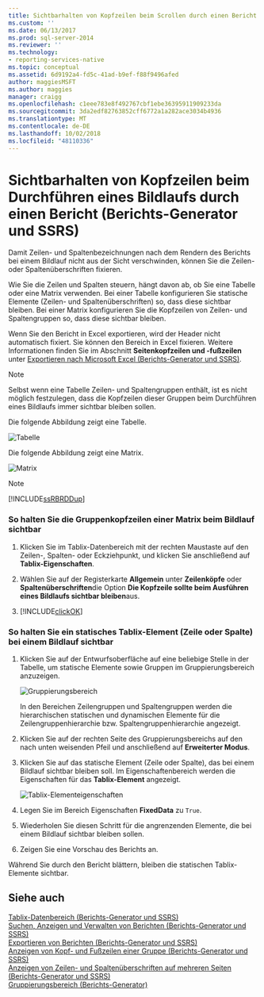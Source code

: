 ```yaml
---
title: Sichtbarhalten von Kopfzeilen beim Scrollen durch einen Bericht (Berichts-Generator und SSRS) | Microsoft-Dokumentation
ms.custom: ''
ms.date: 06/13/2017
ms.prod: sql-server-2014
ms.reviewer: ''
ms.technology:
- reporting-services-native
ms.topic: conceptual
ms.assetid: 6d9192a4-fd5c-41ad-b9ef-f88f9496afed
author: maggiesMSFT
ms.author: maggies
manager: craigg
ms.openlocfilehash: c1eee783e8f492767cbf1ebe36395911909233da
ms.sourcegitcommit: 3da2edf82763852cff6772a1a282ace3034b4936
ms.translationtype: MT
ms.contentlocale: de-DE
ms.lasthandoff: 10/02/2018
ms.locfileid: "48110336"
---
```

# <a name="keep-headers-visible-when-scrolling-through-a-report-report-builder-and-ssrs"></a>Sichtbarhalten von Kopfzeilen beim Durchführen eines Bildlaufs durch einen Bericht (Berichts-Generator und SSRS)
  Damit Zeilen- und Spaltenbezeichnungen nach dem Rendern des Berichts bei einem Bildlauf nicht aus der Sicht verschwinden, können Sie die Zeilen- oder Spaltenüberschriften fixieren.  
  
 Wie Sie die Zeilen und Spalten steuern, hängt davon ab, ob Sie eine Tabelle oder eine Matrix verwenden. Bei einer Tabelle konfigurieren Sie statische Elemente (Zeilen- und Spaltenüberschriften) so, dass diese sichtbar bleiben. Bei einer Matrix konfigurieren Sie die Kopfzeilen von Zeilen- und Spaltengruppen so, dass diese sichtbar bleiben.  
  
 Wenn Sie den Bericht in Excel exportieren, wird der Header nicht automatisch fixiert. Sie können den Bereich in Excel fixieren. Weitere Informationen finden Sie im Abschnitt **Seitenkopfzeilen und -fußzeilen** unter [Exportieren nach Microsoft Excel (Berichts-Generator und SSRS)](../report-builder/exporting-to-microsoft-excel-report-builder-and-ssrs.md).  
  
> [!NOTE]  
>  Selbst wenn eine Tabelle Zeilen- und Spaltengruppen enthält, ist es nicht möglich festzulegen, dass die Kopfzeilen dieser Gruppen beim Durchführen eines Bildlaufs immer sichtbar bleiben sollen.  
  
 Die folgende Abbildung zeigt eine Tabelle.  
  
 ![Tabelle](../media/table.png "Table")  
  
 Die folgende Abbildung zeigt eine Matrix.  
  
 ![Matrix](../media/matrix.png "Matrix")  
  
> [!NOTE]  
>  [!INCLUDE[ssRBRDDup](../../includes/ssrbrddup-md.md)]  
  
### <a name="to-keep-matrix-group-headers-visible-while-scrolling"></a>So halten Sie die Gruppenkopfzeilen einer Matrix beim Bildlauf sichtbar  
  
1.  Klicken Sie im Tablix-Datenbereich mit der rechten Maustaste auf den Zeilen-, Spalten- oder Eckziehpunkt, und klicken Sie anschließend auf **Tablix-Eigenschaften**.  
  
2.  Wählen Sie auf der Registerkarte **Allgemein** unter **Zeilenköpfe** oder **Spaltenüberschriften**die Option **Die Kopfzeile sollte beim Ausführen eines Bildlaufs sichtbar bleiben**aus.  
  
3.  [!INCLUDE[clickOK](../../includes/clickok-md.md)]  
  
### <a name="to-keep-a-static-tablix-member-row-or-column-visible-while-scrolling"></a>So halten Sie ein statisches Tablix-Element (Zeile oder Spalte) bei einem Bildlauf sichtbar  
  
1.  Klicken Sie auf der Entwurfsoberfläche auf eine beliebige Stelle in der Tabelle, um statische Elemente sowie Gruppen im Gruppierungsbereich anzuzeigen.  
  
     ![Gruppierungsbereich](../media/grouppane-updated.png "Grouping pane")  
  
     In den Bereichen Zeilengruppen und Spaltengruppen werden die hierarchischen statischen und dynamischen Elemente für die Zeilengruppenhierarchie bzw. Spaltengruppenhierarchie angezeigt.  
  
2.  Klicken Sie auf der rechten Seite des Gruppierungsbereichs auf den nach unten weisenden Pfeil und anschließend auf **Erweiterter Modus**.  
  
3.  Klicken Sie auf das statische Element (Zeile oder Spalte), das bei einem Bildlauf sichtbar bleiben soll. Im Eigenschaftenbereich werden die Eigenschaften für das **Tablix-Element** angezeigt.  
  
     ![Tablix-Elementeigenschaften](../media/grouppane-tablixmember-updated.png "Tablix Member properties")  
  
4.  Legen Sie im Bereich Eigenschaften **FixedData** zu `True`.  
  
5.  Wiederholen Sie diesen Schritt für die angrenzenden Elemente, die bei einem Bildlauf sichtbar bleiben sollen.  
  
6.  Zeigen Sie eine Vorschau des Berichts an.  
  
 Während Sie durch den Bericht blättern, bleiben die statischen Tablix-Elemente sichtbar.  
  
## <a name="see-also"></a>Siehe auch  
 [Tablix-Datenbereich &#40;Berichts-Generator und SSRS&#41;](../tablix-data-region-report-builder-and-ssrs.md)   
 [Suchen, Anzeigen und Verwalten von Berichten (Berichts-Generator und SSRS)](../report-builder/finding-viewing-and-managing-reports-report-builder-and-ssrs.md)   
 [Exportieren von Berichten &#40;Berichts-Generator und SSRS&#41;](../report-builder/export-reports-report-builder-and-ssrs.md)   
 [Anzeigen von Kopf- und Fußzeilen einer Gruppe (Berichts-Generator und SSRS)](display-headers-and-footers-with-a-group-report-builder-and-ssrs.md)   
 [Anzeigen von Zeilen- und Spaltenüberschriften auf mehreren Seiten (Berichts-Generator und SSRS)](display-row-and-column-headers-on-multiple-pages-report-builder-and-ssrs.md)   
 [Gruppierungsbereich (Berichts-Generator)](grouping-pane-report-builder.md)  
  
  
